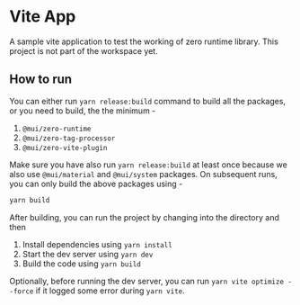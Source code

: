 # Vite App

A sample vite application to test the working of zero runtime library.
This project is not part of the workspace yet.

## How to run

You can either run `yarn release:build` command to build all the packages, or you need to build, the the minimum -

1. `@mui/zero-runtime`
2. `@mui/zero-tag-processor`
3. `@mui/zero-vite-plugin`

Make sure you have also run `yarn release:build` at least once because we also use `@mui/material` and `@mui/system` packages. On subsequent runs, you can only build the above packages using -

```bash
yarn build
```

After building, you can run the project by changing into the directory and then

1. Install dependencies using `yarn install`
2. Start the dev server using `yarn dev`
3. Build the code using `yarn build`

Optionally, before running the dev server, you can run `yarn vite optimize --force` if it logged some error during `yarn vite`.
